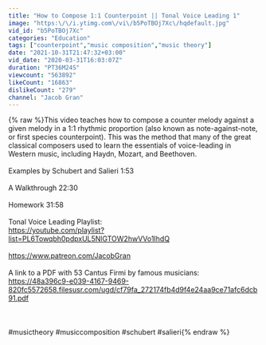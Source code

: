 ```yaml
---
title: "How to Compose 1:1 Counterpoint || Tonal Voice Leading 1"
image: "https:\/\/i.ytimg.com\/vi\/b5PoTBOj7Xc\/hqdefault.jpg"
vid_id: "b5PoTBOj7Xc"
categories: "Education"
tags: ["counterpoint","music composition","music theory"]
date: "2021-10-31T21:47:32+03:00"
vid_date: "2020-03-31T16:03:07Z"
duration: "PT36M24S"
viewcount: "563892"
likeCount: "16863"
dislikeCount: "279"
channel: "Jacob Gran"
---
```

{% raw %}This video teaches how to compose a counter melody against a given melody in a 1:1 rhythmic proportion (also known as note-against-note, or first species counterpoint). This was the method that many of the great classical composers used to learn the essentials of voice-leading in Western music, including Haydn, Mozart, and Beethoven.<br /><br />Examples by Schubert and Salieri 1:53<br /><br />A Walkthrough 22:30<br /><br />Homework 31:58<br /><br />Tonal Voice Leading Playlist:<br /><a rel="nofollow" target="blank" href="https://youtube.com/playlist?list=PL6Towqbh0pdpxUL5NlGTOW2hwVVo1IhdQ">https://youtube.com/playlist?list=PL6Towqbh0pdpxUL5NlGTOW2hwVVo1IhdQ</a><br /><br /><a rel="nofollow" target="blank" href="https://www.patreon.com/JacobGran">https://www.patreon.com/JacobGran</a><br /><br />A link to a PDF with 53 Cantus Firmi by famous musicians:<br /><a rel="nofollow" target="blank" href="https://48a396c9-e039-4167-9469-820fc5572658.filesusr.com/ugd/cf79fa_272174fb4d9f4e24aa9ce71afc6dcb91.pdf">https://48a396c9-e039-4167-9469-820fc5572658.filesusr.com/ugd/cf79fa_272174fb4d9f4e24aa9ce71afc6dcb91.pdf</a><br /><br /><br /><br />#musictheory #musiccomposition #schubert #salieri{% endraw %}
